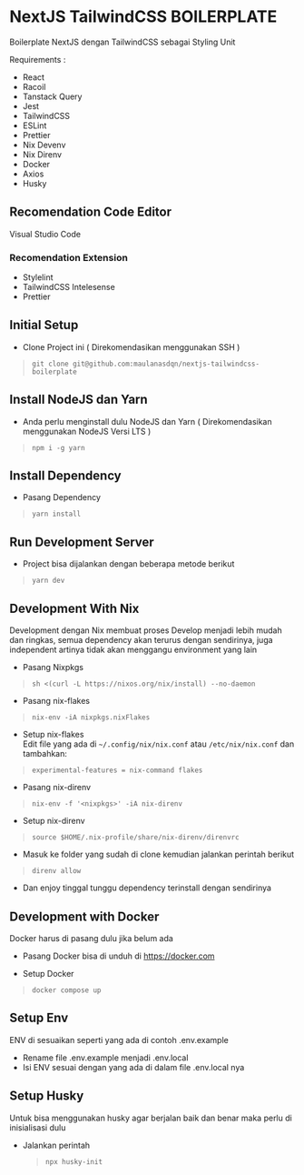 # NextJS TailwindCSS BOILERPLATE

Boilerplate NextJS dengan TailwindCSS sebagai Styling Unit

Requirements :

- React
- Racoil
- Tanstack Query
- Jest
- TailwindCSS
- ESLint
- Prettier
- Nix Devenv
- Nix Direnv
- Docker
- Axios
- Husky

## Recomendation Code Editor

Visual Studio Code

### Recomendation Extension

- Stylelint
- TailwindCSS Intelesense
- Prettier

## Initial Setup

- Clone Project ini ( Direkomendasikan menggunakan SSH )

> `git clone git@github.com:maulanasdqn/nextjs-tailwindcss-boilerplate`

## Install NodeJS dan Yarn

- Anda perlu menginstall dulu NodeJS dan Yarn ( Direkomendasikan menggunakan NodeJS Versi LTS )

> `npm i -g yarn`

## Install Dependency

- Pasang Dependency

> `yarn install`

## Run Development Server

- Project bisa dijalankan dengan beberapa metode berikut

> `yarn dev`

## Development With Nix

Development dengan Nix membuat proses Develop menjadi lebih mudah dan ringkas, semua dependency akan terurus dengan sendirinya, juga independent artinya tidak akan menggangu environment yang lain

- Pasang Nixpkgs

> `sh <(curl -L https://nixos.org/nix/install) --no-daemon`

- Pasang nix-flakes

> `nix-env -iA nixpkgs.nixFlakes`

- Setup nix-flakes \
  Edit file yang ada di `~/.config/nix/nix.conf` atau `/etc/nix/nix.conf` dan tambahkan:

> `experimental-features = nix-command flakes`

- Pasang nix-direnv

> `nix-env -f '<nixpkgs>' -iA nix-direnv`

- Setup nix-direnv

> `source $HOME/.nix-profile/share/nix-direnv/direnvrc`

- Masuk ke folder yang sudah di clone kemudian jalankan perintah berikut

> `direnv allow`

- Dan enjoy tinggal tunggu dependency terinstall dengan sendirinya

## Development with Docker

Docker harus di pasang dulu jika belum ada

- Pasang Docker bisa di unduh di https://docker.com

- Setup Docker

> `docker compose up`

## Setup Env

ENV di sesuaikan seperti yang ada di contoh .env.example

- Rename file .env.example menjadi .env.local
- Isi ENV sesuai dengan yang ada di dalam file .env.local nya

## Setup Husky

Untuk bisa menggunakan husky agar berjalan baik dan benar maka perlu di inisialisasi dulu

- Jalankan perintah
  > `npx husky-init`
